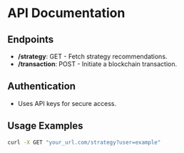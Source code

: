 # API Documentation

## Endpoints
- **/strategy**: GET - Fetch strategy recommendations.
- **/transaction**: POST - Initiate a blockchain transaction.

## Authentication
- Uses API keys for secure access.

## Usage Examples
```bash
curl -X GET "your_url.com/strategy?user=example"
